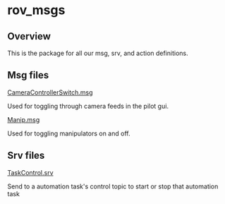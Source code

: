 # rov_msgs

## Overview

This is the package for all our msg, srv, and action definitions.

## Msg files

[CameraControllerSwitch.msg](msg/CameraControllerSwitch.msg)

Used for toggling through camera feeds in the pilot gui.

[Manip.msg](msg/Manip.msg)

Used for toggling manipulators on and off.

## Srv files

[TaskControl.srv](srv/TaskControl.srv)

Send to a automation task's control topic to start or stop that automation task
